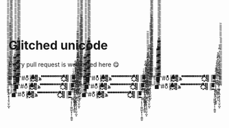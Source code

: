 Glitched unicode
=====================
Every pull request is welcomed here :yum:

#'̏̏̏̏̋̋̋̋̏̏̏̏̏̏̏̋̋̋̋̋̋̋̏̏̏̏̏̏̏̏̏̏̋̋̋̋̋̋̋̋̋̋̏̏̏̏̏̏̏̏̏̏̏̏̏̋̋̋̋̋̋̋̋̋̋̋̋̋'̋̋̋̋̏̏̏◼̿̿̿̿̿̿̿̿̿̿̿̿̿̿̿̿̿̿̿̿̿̿̿̿̿̿̿̿̿̿̿̿̿̿̿̿̿̿̿̿̿̿̿̿̿̿̊'̏̏̏̏̏̏̏̏̏̏̏̏̏̏̏̏̏̏̏̏̏̏̏̏̏̏̏̏̏̏̏̏̏̏̏̏̏̏̏̏̏̏̏̏̏̏̏̏̏̏̏̏̏̏̏̏̏̏̏̏̏̏̏̏̏̏̏̏̏̏̏̏̏̏̏̏̏̏̏̏̏̏̋̋̋̋̋̋̋̋̋̋̋̋̋̋̋̋̋̋̋̋̋̋̋̋̋̋̋̋̋̋̋̋̋̋̋̋̋̋̋̋̋̋#oͦͦͦͦͦͦͦͦͦͦͦͦͦͦͦͦͦͦͦͦͦͦͦͦͦͦͦͦͦͦͦͦͦͦͦͦͦͦͦͦͦͦͦͦͦͦͦͦͦͦͦͦͦͦͦͦͦͦͦͦͦͦͦͦͦͦͦͦͦͦͦͦͦͦͦͦͦͦͦͦͦͦͦͦͦͦͦͦͦͦͦͦͦͦͦͦͦͦͦͦͦͦͦͦͦͦͦͦͦͦͦͦͦͦͦͦͦͦͦͦͦͦͦͦͦͦͦͦͦͦͦͦͦͦͦͦ║ͣ͏ͤ͏ͥ͏ͦ͏ͧ͏ͨ͏ͩ͏ͪ͏ͫ͏ͬ͏ͭ͏ͮ͏ͯ͏ͤ͏ͩ͏ͧ͏ͮ͏ͥ͏ͫͤ͏ͥ͏ͦ͏͏ͧ͏ͭ͏ͦ͏͏ͤ͏ͩ͏ͧ͏ͮ͏ͯ͏ͤ͏ͩ͏ͧ͏ͮ فͤ҈ͥ҉ͦ҈ͧ҉ͨ҈ͩ҉ͪ҈ͫ҉ͬ҈ͭ҉ͮ҈ͯ҉ͨ҈ͬ҉ͧ҈ͣ҉ͨ҈ͧ҉ͯ҈ͮ҉ͭ҈ͤ҉ͦ҈ͥ҉ͧ҈ͩ҉ͭ҈ͨ҉ͣ҈ͪ҉ͧ҈ͣ҉ͨ҈ͭ҉ͮͤ ͬͤ ͬͬͤ ͦͬͬͤ ͬͦͬͬͤ ͤͬͦͬͬͤ ͬͤͬͦͬͬͤ ͬͬͤͬͦͬͬͤ ͦͬͬͤͬͦͬͬͤ ͬͦͬͬͤͬͦͬͬͤ ͤͬͦͬͬͤͬͦͬͬͤ ͬͤͬͦͬͬͤͬͦͬͬͤ ͬͬͤͬͦͬͬͤͬͦͬͬͤ ͦͬͬͤͬͦͬͬͤͬͦͬͬͤ ͬͦͬͬͤͬͦͬͬͤͬͦͬͬͤه҈ͣفͤ҈ͥ҉ͦ҈ͧ҉ͨ҈ͩ҉ͪ҈ͫ҉ͬ҈ͭ҉ͮ҈ͯ҉ͨ҈ͬ҉ͧ҈ͣ҉ͨ҈ͧ҉ͯ҈ͮ҉ͭ҈ͤ҉ͦ҈ͥ҉ͧ҈ͩ҉ͭ҈ͨ҉ͣ҈ͪ҉ͧ҈ͣ҉ͨ҈ͧ҈ͭ҉ͩ҈ͤ҉ͮ҈ͯ҉ͬ║ͣ͏ͤ͏ͥ͏ͦ͏ͧ͏ͨ͏ͩ͏ͪ͏ͫ͏ͬ͏ͭ͏ͮ͏ͯ͏ͤ͏ͩ͏ͧ͏ͮ͏ͥ͏ͫͤ͏ͥ͏ͦ͏͏ͧ͏ͭ͏ͦ͏͏ͤ͏ͩ͏͎̲̗̼͔̱̜̜͇̯̥̳ͧ̎̅͛̂͐̇̅̎ͣ̒ͧͥ̽͌̿ͮͤ̿ͩͅ ͓̗̹͔͙̗̗̣͇̪͚̞̞͕̹̯͚̼̠ͮͫ̇̎ͧ̐ ̤̰̻ͯ̄̿̿̄̋ͣ͗͂̊̉͒́̒͑ ̙̣͙͇̟̩͚͕̝̑ͭ̂ͨͥ̌̎̂̓ͩͭͨ̒ͨ̓̿̉̊ ͚̝͕̭̼͙̱̩̘̭̘̫̮̜̺̝͑̈́ͬ͊̂͊͋ͯͧ̉͐̑ͮ̉ͥ̍̾'̋̋̋̋̋̋̋̋̋̋̋̋̋̋̋̋̋̋̋̋̋̋̋̋̋̋̋̋̋̋̋̋̋̋̏̏̏̏̏̏̏̏̏̏̏'̏̏̏̏̋̋̋̋̏̏̏̏'̏̏̏̏̋̋̋̋̏̏̏̏̏̏̏̋̋̋̋̋̋̋̏̏̏̏̏̏̏̏̏̏̋̋̋̋̋̋̋̋̋̋̏̏̏̏̏̏̏̏̏̏̏̏̏̋̋̋̋̋̋̋̋̋̋̋̋̋'̋̋̋̋̏̏̏◼̿̿̿̿̿̿̿̿̿̿̿̿̿̿̿̿̿̿̿̿̿̿̿̿̿̿̿̿̿̿̿̿̿̿̿̿̿̿̿̿̿̿̿̿̿̿̊'̏̏̏̏̏̏̏̏̏̏̏̏̏̏̏̏̏̏̏̏̏̏̏̏̏̏̏̏̏̏̏̏̏̏̏̏̏̏̏̏̏̏̏̏̏̏̏̏̏̏̏̏̏̏̏̏̏̏̏̏̏̏̏̏̏̏̏̏̏̏̏̏̏̏̏̏̏̏̏̏̏̏̋̋̋̋̋̋̋̋̋̋̋̋̋̋̋̋̋̋̋̋̋̋̋̋̋̋̋̋̋̋̋̋̋̋̋̋̋̋̋̋̋̋#oͦͦͦͦͦͦͦͦͦͦͦͦͦͦͦͦͦͦͦͦͦͦͦͦͦͦͦͦͦͦͦͦͦͦͦͦͦͦͦͦͦͦͦͦͦͦͦͦͦͦͦͦͦͦͦͦͦͦͦͦͦͦͦͦͦͦͦͦͦͦͦͦͦͦͦͦͦͦͦͦͦͦͦͦͦͦͦͦͦͦͦͦͦͦͦͦͦͦͦͦͦͦͦͦͦͦͦͦͦͦͦͦͦͦͦͦͦͦͦͦͦͦͦͦͦͦͦͦͦͦͦͦͦͦͦͦ║ͣ͏ͤ͏ͥ͏ͦ͏ͧ͏ͨ͏ͩ͏ͪ͏ͫ͏ͬ͏ͭ͏ͮ͏ͯ͏ͤ͏ͩ͏ͧ͏ͮ͏ͥ͏ͫͤ͏ͥ͏ͦ͏͏ͧ͏ͭ͏ͦ͏͏ͤ͏ͩ͏ͧ͏ͮ͏ͯ͏ͤ͏ͩ͏ͧ͏ͮ فͤ҈ͥ҉ͦ҈ͧ҉ͨ҈ͩ҉ͪ҈ͫ҉ͬ҈ͭ҉ͮ҈ͯ҉ͨ҈ͬ҉ͧ҈ͣ҉ͨ҈ͧ҉ͯ҈ͮ҉ͭ҈ͤ҉ͦ҈ͥ҉ͧ҈ͩ҉ͭ҈ͨ҉ͣ҈ͪ҉ͧ҈ͣ҉ͨ҈ͭ҉ͮͤ ͬͤ ͬͬͤ ͦͬͬͤ ͬͦͬͬͤ ͤͬͦͬͬͤ ͬͤͬͦͬͬͤ ͬͬͤͬͦͬͬͤ ͦͬͬͤͬͦͬͬͤ ͬͦͬͬͤͬͦͬͬͤ ͤͬͦͬͬͤͬͦͬͬͤ ͬͤͬͦͬͬͤͬͦͬͬͤ ͬͬͤͬͦͬͬͤͬͦͬͬͤ ͦͬͬͤͬͦͬͬͤͬͦͬͬͤ ͬͦͬͬͤͬͦͬͬͤͬͦͬͬͤه҈ͣفͤ҈ͥ҉ͦ҈ͧ҉ͨ҈ͩ҉ͪ҈ͫ҉ͬ҈ͭ҉ͮ҈ͯ҉ͨ҈ͬ҉ͧ҈ͣ҉ͨ҈ͧ҉ͯ҈ͮ҉ͭ҈ͤ҉ͦ҈ͥ҉ͧ҈ͩ҉ͭ҈ͨ҉ͣ҈ͪ҉ͧ҈ͣ҉ͨ҈ͧ҈ͭ҉ͩ҈ͤ҉ͮ҈ͯ҉ͬ║ͣ͏ͤ͏ͥ͏ͦ͏ͧ͏ͨ͏ͩ͏ͪ͏ͫ͏ͬ͏ͭ͏ͮ͏ͯ͏ͤ͏ͩ͏ͧ͏ͮ͏ͥ͏ͫͤ͏ͥ͏ͦ͏͏ͧ͏ͭ͏ͦ͏͏ͤ͏ͩ͏͎̲̗̼͔̱̜̜͇̯̥̳ͧ̎̅͛̂͐̇̅̎ͣ̒ͧͥ̽͌̿ͮͤ̿ͩͅ ͓̗̹͔͙̗̗̣͇̪͚̞̞͕̹̯͚̼̠ͮͫ̇̎ͧ̐ ̤̰̻ͯ̄̿̿̄̋ͣ͗͂̊̉͒́̒͑ ̙̣͙͇̟̩͚͕̝̑ͭ̂ͨͥ̌̎̂̓ͩͭͨ̒ͨ̓̿̉̊ ͚̝͕̭̼͙̱̩̘̭̘̫̮̜̺̝͑̈́ͬ͊̂͊͋ͯͧ̉͐̑ͮ̉ͥ̍̾'̋̋̋̋̋̋̋̋̋̋̋̋̋̋̋̋̋̋̋̋̋̋̋̋̋̋̋̋̋̋̋̋̋̋̏̏̏̏̏̏̏̏̏̏̏'̏̏̏̏̋̋̋̋̏̏̏̏'̏̏̏̏̋̋̋̋̏̏̏̏̏̏̏̋̋̋̋̋̋̋̏̏̏̏̏̏̏̏̏̏̋̋̋̋̋̋̋̋̋̋̏̏̏̏̏̏̏̏̏̏̏̏̏̋̋̋̋̋̋̋̋̋̋̋̋̋'̋̋̋̋̏̏̏◼̿̿̿̿̿̿̿̿̿̿̿̿̿̿̿̿̿̿̿̿̿̿̿̿̿̿̿̿̿̿̿̿̿̿̿̿̿̿̿̿̿̿̿̿̿̿̊'̏̏̏̏̏̏̏̏̏̏̏̏̏̏̏̏̏̏̏̏̏̏̏̏̏̏̏̏̏̏̏̏̏̏̏̏̏̏̏̏̏̏̏̏̏̏̏̏̏̏̏̏̏̏̏̏̏̏̏̏̏̏̏̏̏̏̏̏̏̏̏̏̏̏̏̏̏̏̏̏̏̏̋̋̋̋̋̋̋̋̋̋̋̋̋̋̋̋̋̋̋̋̋̋̋̋̋̋̋̋̋̋̋̋̋̋̋̋̋̋̋̋̋̋#oͦͦͦͦͦͦͦͦͦͦͦͦͦͦͦͦͦͦͦͦͦͦͦͦͦͦͦͦͦͦͦͦͦͦͦͦͦͦͦͦͦͦͦͦͦͦͦͦͦͦͦͦͦͦͦͦͦͦͦͦͦͦͦͦͦͦͦͦͦͦͦͦͦͦͦͦͦͦͦͦͦͦͦͦͦͦͦͦͦͦͦͦͦͦͦͦͦͦͦͦͦͦͦͦͦͦͦͦͦͦͦͦͦͦͦͦͦͦͦͦͦͦͦͦͦͦͦͦͦͦͦͦͦͦͦͦ║ͣ͏ͤ͏ͥ͏ͦ͏ͧ͏ͨ͏ͩ͏ͪ͏ͫ͏ͬ͏ͭ͏ͮ͏ͯ͏ͤ͏ͩ͏ͧ͏ͮ͏ͥ͏ͫͤ͏ͥ͏ͦ͏͏ͧ͏ͭ͏ͦ͏͏ͤ͏ͩ͏ͧ͏ͮ͏ͯ͏ͤ͏ͩ͏ͧ͏ͮ فͤ҈ͥ҉ͦ҈ͧ҉ͨ҈ͩ҉ͪ҈ͫ҉ͬ҈ͭ҉ͮ҈ͯ҉ͨ҈ͬ҉ͧ҈ͣ҉ͨ҈ͧ҉ͯ҈ͮ҉ͭ҈ͤ҉ͦ҈ͥ҉ͧ҈ͩ҉ͭ҈ͨ҉ͣ҈ͪ҉ͧ҈ͣ҉ͨ҈ͭ҉ͮͤ ͬͤ ͬͬͤ ͦͬͬͤ ͬͦͬͬͤ ͤͬͦͬͬͤ ͬͤͬͦͬͬͤ ͬͬͤͬͦͬͬͤ ͦͬͬͤͬͦͬͬͤ ͬͦͬͬͤͬͦͬͬͤ ͤͬͦͬͬͤͬͦͬͬͤ ͬͤͬͦͬͬͤͬͦͬͬͤ ͬͬͤͬͦͬͬͤͬͦͬͬͤ ͦͬͬͤͬͦͬͬͤͬͦͬͬͤ ͬͦͬͬͤͬͦͬͬͤͬͦͬͬͤه҈ͣفͤ҈ͥ҉ͦ҈ͧ҉ͨ҈ͩ҉ͪ҈ͫ҉ͬ҈ͭ҉ͮ҈ͯ҉ͨ҈ͬ҉ͧ҈ͣ҉ͨ҈ͧ҉ͯ҈ͮ҉ͭ҈ͤ҉ͦ҈ͥ҉ͧ҈ͩ҉ͭ҈ͨ҉ͣ҈ͪ҉ͧ҈ͣ҉ͨ҈ͧ҈ͭ҉ͩ҈ͤ҉ͮ҈ͯ҉ͬ║ͣ͏ͤ͏ͥ͏ͦ͏ͧ͏ͨ͏ͩ͏ͪ͏ͫ͏ͬ͏ͭ͏ͮ͏ͯ͏ͤ͏ͩ͏ͧ͏ͮ͏ͥ͏ͫͤ͏ͥ͏ͦ͏͏ͧ͏ͭ͏ͦ͏͏ͤ͏ͩ͏͎̲̗̼͔̱̜̜͇̯̥̳ͧ̎̅͛̂͐̇̅̎ͣ̒ͧͥ̽͌̿ͮͤ̿ͩͅ ͓̗̹͔͙̗̗̣͇̪͚̞̞͕̹̯͚̼̠ͮͫ̇̎ͧ̐ ̤̰̻ͯ̄̿̿̄̋ͣ͗͂̊̉͒́̒͑ ̙̣͙͇̟̩͚͕̝̑ͭ̂ͨͥ̌̎̂̓ͩͭͨ̒ͨ̓̿̉̊ ͚̝͕̭̼͙̱̩̘̭̘̫̮̜̺̝͑̈́ͬ͊̂͊͋ͯͧ̉͐̑ͮ̉ͥ̍̾'̋̋̋̋̋̋̋̋̋̋̋̋̋̋̋̋̋̋̋̋̋̋̋̋̋̋̋̋̋̋̋̋̋̋̏̏̏̏̏̏̏̏̏̏̏'̏̏̏̏̋̋̋̋̏̏̏̏'̏̏̏̏̋̋̋̋̏̏̏̏̏̏̏̋̋̋̋̋̋̋̏̏̏̏̏̏̏̏̏̏̋̋̋̋̋̋̋̋̋̋̏̏̏̏̏̏̏̏̏̏̏̏̏̋̋̋̋̋̋̋̋̋̋̋̋̋'̋̋̋̋̏̏̏◼̿̿̿̿̿̿̿̿̿̿̿̿̿̿̿̿̿̿̿̿̿̿̿̿̿̿̿̿̿̿̿̿̿̿̿̿̿̿̿̿̿̿̿̿̿̿̊'̏̏̏̏̏̏̏̏̏̏̏̏̏̏̏̏̏̏̏̏̏̏̏̏̏̏̏̏̏̏̏̏̏̏̏̏̏̏̏̏̏̏̏̏̏̏̏̏̏̏̏̏̏̏̏̏̏̏̏̏̏̏̏̏̏̏̏̏̏̏̏̏̏̏̏̏̏̏̏̏̏̏̋̋̋̋̋̋̋̋̋̋̋̋̋̋̋̋̋̋̋̋̋̋̋̋̋̋̋̋̋̋̋̋̋̋̋̋̋̋̋̋̋̋#oͦͦͦͦͦͦͦͦͦͦͦͦͦͦͦͦͦͦͦͦͦͦͦͦͦͦͦͦͦͦͦͦͦͦͦͦͦͦͦͦͦͦͦͦͦͦͦͦͦͦͦͦͦͦͦͦͦͦͦͦͦͦͦͦͦͦͦͦͦͦͦͦͦͦͦͦͦͦͦͦͦͦͦͦͦͦͦͦͦͦͦͦͦͦͦͦͦͦͦͦͦͦͦͦͦͦͦͦͦͦͦͦͦͦͦͦͦͦͦͦͦͦͦͦͦͦͦͦͦͦͦͦͦͦͦͦ║ͣ͏ͤ͏ͥ͏ͦ͏ͧ͏ͨ͏ͩ͏ͪ͏ͫ͏ͬ͏ͭ͏ͮ͏ͯ͏ͤ͏ͩ͏ͧ͏ͮ͏ͥ͏ͫͤ͏ͥ͏ͦ͏͏ͧ͏ͭ͏ͦ͏͏ͤ͏ͩ͏ͧ͏ͮ͏ͯ͏ͤ͏ͩ͏ͧ͏ͮ فͤ҈ͥ҉ͦ҈ͧ҉ͨ҈ͩ҉ͪ҈ͫ҉ͬ҈ͭ҉ͮ҈ͯ҉ͨ҈ͬ҉ͧ҈ͣ҉ͨ҈ͧ҉ͯ҈ͮ҉ͭ҈ͤ҉ͦ҈ͥ҉ͧ҈ͩ҉ͭ҈ͨ҉ͣ҈ͪ҉ͧ҈ͣ҉ͨ҈ͭ҉ͮͤ ͬͤ ͬͬͤ ͦͬͬͤ ͬͦͬͬͤ ͤͬͦͬͬͤ ͬͤͬͦͬͬͤ ͬͬͤͬͦͬͬͤ ͦͬͬͤͬͦͬͬͤ ͬͦͬͬͤͬͦͬͬͤ ͤͬͦͬͬͤͬͦͬͬͤ ͬͤͬͦͬͬͤͬͦͬͬͤ ͬͬͤͬͦͬͬͤͬͦͬͬͤ ͦͬͬͤͬͦͬͬͤͬͦͬͬͤ ͬͦͬͬͤͬͦͬͬͤͬͦͬͬͤه҈ͣفͤ҈ͥ҉ͦ҈ͧ҉ͨ҈ͩ҉ͪ҈ͫ҉ͬ҈ͭ҉ͮ҈ͯ҉ͨ҈ͬ҉ͧ҈ͣ҉ͨ҈ͧ҉ͯ҈ͮ҉ͭ҈ͤ҉ͦ҈ͥ҉ͧ҈ͩ҉ͭ҈ͨ҉ͣ҈ͪ҉ͧ҈ͣ҉ͨ҈ͧ҈ͭ҉ͩ҈ͤ҉ͮ҈ͯ҉ͬ║ͣ͏ͤ͏ͥ͏ͦ͏ͧ͏ͨ͏ͩ͏ͪ͏ͫ͏ͬ͏ͭ͏ͮ͏ͯ͏ͤ͏ͩ͏ͧ͏ͮ͏ͥ͏ͫͤ͏ͥ͏ͦ͏͏ͧ͏ͭ͏ͦ͏͏ͤ͏ͩ͏͎̲̗̼͔̱̜̜͇̯̥̳ͧ̎̅͛̂͐̇̅̎ͣ̒ͧͥ̽͌̿ͮͤ̿ͩͅ ͓̗̹͔͙̗̗̣͇̪͚̞̞͕̹̯͚̼̠ͮͫ̇̎ͧ̐ ̤̰̻ͯ̄̿̿̄̋ͣ͗͂̊̉͒́̒͑ ̙̣͙͇̟̩͚͕̝̑ͭ̂ͨͥ̌̎̂̓ͩͭͨ̒ͨ̓̿̉̊ ͚̝͕̭̼͙̱̩̘̭̘̫̮̜̺̝͑̈́ͬ͊̂͊͋ͯͧ̉͐̑ͮ̉ͥ̍̾'̋̋̋̋̋̋̋̋̋̋̋̋̋̋̋̋̋̋̋̋̋̋̋̋̋̋̋̋̋̋̋̋̋̋̏̏̏̏̏̏̏̏̏̏̏'̏̏̏̏̋̋̋̋̏̏̏̏'̏̏̏̏̋̋̋̋̏̏̏̏̏̏̏̋̋̋̋̋̋̋̏̏̏̏̏̏̏̏̏̏̋̋̋̋̋̋̋̋̋̋̏̏̏̏̏̏̏̏̏̏̏̏̏̋̋̋̋̋̋̋̋̋̋̋̋̋'̋̋̋̋̏̏̏◼̿̿̿̿̿̿̿̿̿̿̿̿̿̿̿̿̿̿̿̿̿̿̿̿̿̿̿̿̿̿̿̿̿̿̿̿̿̿̿̿̿̿̿̿̿̿̊'̏̏̏̏̏̏̏̏̏̏̏̏̏̏̏̏̏̏̏̏̏̏̏̏̏̏̏̏̏̏̏̏̏̏̏̏̏̏̏̏̏̏̏̏̏̏̏̏̏̏̏̏̏̏̏̏̏̏̏̏̏̏̏̏̏̏̏̏̏̏̏̏̏̏̏̏̏̏̏̏̏̏̋̋̋̋̋̋̋̋̋̋̋̋̋̋̋̋̋̋̋̋̋̋̋̋̋̋̋̋̋̋̋̋̋̋̋̋̋̋̋̋̋̋#oͦͦͦͦͦͦͦͦͦͦͦͦͦͦͦͦͦͦͦͦͦͦͦͦͦͦͦͦͦͦͦͦͦͦͦͦͦͦͦͦͦͦͦͦͦͦͦͦͦͦͦͦͦͦͦͦͦͦͦͦͦͦͦͦͦͦͦͦͦͦͦͦͦͦͦͦͦͦͦͦͦͦͦͦͦͦͦͦͦͦͦͦͦͦͦͦͦͦͦͦͦͦͦͦͦͦͦͦͦͦͦͦͦͦͦͦͦͦͦͦͦͦͦͦͦͦͦͦͦͦͦͦͦͦͦͦ║ͣ͏ͤ͏ͥ͏ͦ͏ͧ͏ͨ͏ͩ͏ͪ͏ͫ͏ͬ͏ͭ͏ͮ͏ͯ͏ͤ͏ͩ͏ͧ͏ͮ͏ͥ͏ͫͤ͏ͥ͏ͦ͏͏ͧ͏ͭ͏ͦ͏͏ͤ͏ͩ͏ͧ͏ͮ͏ͯ͏ͤ͏ͩ͏ͧ͏ͮ فͤ҈ͥ҉ͦ҈ͧ҉ͨ҈ͩ҉ͪ҈ͫ҉ͬ҈ͭ҉ͮ҈ͯ҉ͨ҈ͬ҉ͧ҈ͣ҉ͨ҈ͧ҉ͯ҈ͮ҉ͭ҈ͤ҉ͦ҈ͥ҉ͧ҈ͩ҉ͭ҈ͨ҉ͣ҈ͪ҉ͧ҈ͣ҉ͨ҈ͭ҉ͮͤ ͬͤ ͬͬͤ ͦͬͬͤ ͬͦͬͬͤ ͤͬͦͬͬͤ ͬͤͬͦͬͬͤ ͬͬͤͬͦͬͬͤ ͦͬͬͤͬͦͬͬͤ ͬͦͬͬͤͬͦͬͬͤ ͤͬͦͬͬͤͬͦͬͬͤ ͬͤͬͦͬͬͤͬͦͬͬͤ ͬͬͤͬͦͬͬͤͬͦͬͬͤ ͦͬͬͤͬͦͬͬͤͬͦͬͬͤ ͬͦͬͬͤͬͦͬͬͤͬͦͬͬͤه҈ͣفͤ҈ͥ҉ͦ҈ͧ҉ͨ҈ͩ҉ͪ҈ͫ҉ͬ҈ͭ҉ͮ҈ͯ҉ͨ҈ͬ҉ͧ҈ͣ҉ͨ҈ͧ҉ͯ҈ͮ҉ͭ҈ͤ҉ͦ҈ͥ҉ͧ҈ͩ҉ͭ҈ͨ҉ͣ҈ͪ҉ͧ҈ͣ҉ͨ҈ͧ҈ͭ҉ͩ҈ͤ҉ͮ҈ͯ҉ͬ║ͣ͏ͤ͏ͥ͏ͦ͏ͧ͏ͨ͏ͩ͏ͪ͏ͫ͏ͬ͏ͭ͏ͮ͏ͯ͏ͤ͏ͩ͏ͧ͏ͮ͏ͥ͏ͫͤ͏ͥ͏ͦ͏͏ͧ͏ͭ͏ͦ͏͏ͤ͏ͩ͏͎̲̗̼͔̱̜̜͇̯̥̳ͧ̎̅͛̂͐̇̅̎ͣ̒ͧͥ̽͌̿ͮͤ̿ͩͅ ͓̗̹͔͙̗̗̣͇̪͚̞̞͕̹̯͚̼̠ͮͫ̇̎ͧ̐ ̤̰̻ͯ̄̿̿̄̋ͣ͗͂̊̉͒́̒͑ ̙̣͙͇̟̩͚͕̝̑ͭ̂ͨͥ̌̎̂̓ͩͭͨ̒ͨ̓̿̉̊ ͚̝͕̭̼͙̱̩̘̭̘̫̮̜̺̝͑̈́ͬ͊̂͊͋ͯͧ̉͐̑ͮ̉ͥ̍̾'̋̋̋̋̋̋̋̋̋̋̋̋̋̋̋̋̋̋̋̋̋̋̋̋̋̋̋̋̋̋̋̋̋̋̏̏̏̏̏̏̏̏̏̏̏'̏̏̏̏̋̋̋̋̏̏̏̏'̏̏̏̏̋̋̋̋̏̏̏̏̏̏̏̋̋̋̋̋̋̋̏̏̏̏̏̏̏̏̏̏̋̋̋̋̋̋̋̋̋̋̏̏̏̏̏̏̏̏̏̏̏̏̏̋̋̋̋̋̋̋̋̋̋̋̋̋'̋̋̋̋̏̏̏◼̿̿̿̿̿̿̿̿̿̿̿̿̿̿̿̿̿̿̿̿̿̿̿̿̿̿̿̿̿̿̿̿̿̿̿̿̿̿̿̿̿̿̿̿̿̿̊'̏̏̏̏̏̏̏̏̏̏̏̏̏̏̏̏̏̏̏̏̏̏̏̏̏̏̏̏̏̏̏̏̏̏̏̏̏̏̏̏̏̏̏̏̏̏̏̏̏̏̏̏̏̏̏̏̏̏̏̏̏̏̏̏̏̏̏̏̏̏̏̏̏̏̏̏̏̏̏̏̏̏̋̋̋̋̋̋̋̋̋̋̋̋̋̋̋̋̋̋̋̋̋̋̋̋̋̋̋̋̋̋̋̋̋̋̋̋̋̋̋̋̋̋#oͦͦͦͦͦͦͦͦͦͦͦͦͦͦͦͦͦͦͦͦͦͦͦͦͦͦͦͦͦͦͦͦͦͦͦͦͦͦͦͦͦͦͦͦͦͦͦͦͦͦͦͦͦͦͦͦͦͦͦͦͦͦͦͦͦͦͦͦͦͦͦͦͦͦͦͦͦͦͦͦͦͦͦͦͦͦͦͦͦͦͦͦͦͦͦͦͦͦͦͦͦͦͦͦͦͦͦͦͦͦͦͦͦͦͦͦͦͦͦͦͦͦͦͦͦͦͦͦͦͦͦͦͦͦͦͦ║ͣ͏ͤ͏ͥ͏ͦ͏ͧ͏ͨ͏ͩ͏ͪ͏ͫ͏ͬ͏ͭ͏ͮ͏ͯ͏ͤ͏ͩ͏ͧ͏ͮ͏ͥ͏ͫͤ͏ͥ͏ͦ͏͏ͧ͏ͭ͏ͦ͏͏ͤ͏ͩ͏ͧ͏ͮ͏ͯ͏ͤ͏ͩ͏ͧ͏ͮ فͤ҈ͥ҉ͦ҈ͧ҉ͨ҈ͩ҉ͪ҈ͫ҉ͬ҈ͭ҉ͮ҈ͯ҉ͨ҈ͬ҉ͧ҈ͣ҉ͨ҈ͧ҉ͯ҈ͮ҉ͭ҈ͤ҉ͦ҈ͥ҉ͧ҈ͩ҉ͭ҈ͨ҉ͣ҈ͪ҉ͧ҈ͣ҉ͨ҈ͭ҉ͮͤ ͬͤ ͬͬͤ ͦͬͬͤ ͬͦͬͬͤ ͤͬͦͬͬͤ ͬͤͬͦͬͬͤ ͬͬͤͬͦͬͬͤ ͦͬͬͤͬͦͬͬͤ ͬͦͬͬͤͬͦͬͬͤ ͤͬͦͬͬͤͬͦͬͬͤ ͬͤͬͦͬͬͤͬͦͬͬͤ ͬͬͤͬͦͬͬͤͬͦͬͬͤ ͦͬͬͤͬͦͬͬͤͬͦͬͬͤ ͬͦͬͬͤͬͦͬͬͤͬͦͬͬͤه҈ͣفͤ҈ͥ҉ͦ҈ͧ҉ͨ҈ͩ҉ͪ҈ͫ҉ͬ҈ͭ҉ͮ҈ͯ҉ͨ҈ͬ҉ͧ҈ͣ҉ͨ҈ͧ҉ͯ҈ͮ҉ͭ҈ͤ҉ͦ҈ͥ҉ͧ҈ͩ҉ͭ҈ͨ҉ͣ҈ͪ҉ͧ҈ͣ҉ͨ҈ͧ҈ͭ҉ͩ҈ͤ҉ͮ҈ͯ҉ͬ║ͣ͏ͤ͏ͥ͏ͦ͏ͧ͏ͨ͏ͩ͏ͪ͏ͫ͏ͬ͏ͭ͏ͮ͏ͯ͏ͤ͏ͩ͏ͧ͏ͮ͏ͥ͏ͫͤ͏ͥ͏ͦ͏͏ͧ͏ͭ͏ͦ͏͏ͤ͏ͩ͏͎̲̗̼͔̱̜̜͇̯̥̳ͧ̎̅͛̂͐̇̅̎ͣ̒ͧͥ̽͌̿ͮͤ̿ͩͅ ͓̗̹͔͙̗̗̣͇̪͚̞̞͕̹̯͚̼̠ͮͫ̇̎ͧ̐ ̤̰̻ͯ̄̿̿̄̋ͣ͗͂̊̉͒́̒͑ ̙̣͙͇̟̩͚͕̝̑ͭ̂ͨͥ̌̎̂̓ͩͭͨ̒ͨ̓̿̉̊ ͚̝͕̭̼͙̱̩̘̭̘̫̮̜̺̝͑̈́ͬ͊̂͊͋ͯͧ̉͐̑ͮ̉ͥ̍̾'̋̋̋̋̋̋̋̋̋̋̋̋̋̋̋̋̋̋̋̋̋̋̋̋̋̋̋̋̋̋̋̋̋̋̏̏̏̏̏̏̏̏̏̏̏'̏̏̏̏̋̋̋̋̏̏̏̏
'̏̏̏̏̋̋̋̋̏̏̏̏̏̏̏̋̋̋̋̋̋̋̏̏̏̏̏̏̏̏̏̏̋̋̋̋̋̋̋̋̋̋̏̏̏̏̏̏̏̏̏̏̏̏̏̋̋̋̋̋̋̋̋̋̋̋̋̋'̋̋̋̋̏̏̏◼̿̿̿̿̿̿̿̿̿̿̿̿̿̿̿̿̿̿̿̿̿̿̿̿̿̿̿̿̿̿̿̿̿̿̿̿̿̿̿̿̿̿̿̿̿̿̊'̏̏̏̏̏̏̏̏̏̏̏̏̏̏̏̏̏̏̏̏̏̏̏̏̏̏̏̏̏̏̏̏̏̏̏̏̏̏̏̏̏̏̏̏̏̏̏̏̏̏̏̏̏̏̏̏̏̏̏̏̏̏̏̏̏̏̏̏̏̏̏̏̏̏̏̏̏̏̏̏̏̏̋̋̋̋̋̋̋̋̋̋̋̋̋̋̋̋̋̋̋̋̋̋̋̋̋̋̋̋̋̋̋̋̋̋̋̋̋̋̋̋̋̋#oͦͦͦͦͦͦͦͦͦͦͦͦͦͦͦͦͦͦͦͦͦͦͦͦͦͦͦͦͦͦͦͦͦͦͦͦͦͦͦͦͦͦͦͦͦͦͦͦͦͦͦͦͦͦͦͦͦͦͦͦͦͦͦͦͦͦͦͦͦͦͦͦͦͦͦͦͦͦͦͦͦͦͦͦͦͦͦͦͦͦͦͦͦͦͦͦͦͦͦͦͦͦͦͦͦͦͦͦͦͦͦͦͦͦͦͦͦͦͦͦͦͦͦͦͦͦͦͦͦͦͦͦͦͦͦͦ║ͣ͏ͤ͏ͥ͏ͦ͏ͧ͏ͨ͏ͩ͏ͪ͏ͫ͏ͬ͏ͭ͏ͮ͏ͯ͏ͤ͏ͩ͏ͧ͏ͮ͏ͥ͏ͫͤ͏ͥ͏ͦ͏͏ͧ͏ͭ͏ͦ͏͏ͤ͏ͩ͏ͧ͏ͮ͏ͯ͏ͤ͏ͩ͏ͧ͏ͮ فͤ҈ͥ҉ͦ҈ͧ҉ͨ҈ͩ҉ͪ҈ͫ҉ͬ҈ͭ҉ͮ҈ͯ҉ͨ҈ͬ҉ͧ҈ͣ҉ͨ҈ͧ҉ͯ҈ͮ҉ͭ҈ͤ҉ͦ҈ͥ҉ͧ҈ͩ҉ͭ҈ͨ҉ͣ҈ͪ҉ͧ҈ͣ҉ͨ҈ͭ҉ͮͤ ͬͤ ͬͬͤ ͦͬͬͤ ͬͦͬͬͤ ͤͬͦͬͬͤ ͬͤͬͦͬͬͤ ͬͬͤͬͦͬͬͤ ͦͬͬͤͬͦͬͬͤ ͬͦͬͬͤͬͦͬͬͤ ͤͬͦͬͬͤͬͦͬͬͤ ͬͤͬͦͬͬͤͬͦͬͬͤ ͬͬͤͬͦͬͬͤͬͦͬͬͤ ͦͬͬͤͬͦͬͬͤͬͦͬͬͤ ͬͦͬͬͤͬͦͬͬͤͬͦͬͬͤه҈ͣفͤ҈ͥ҉ͦ҈ͧ҉ͨ҈ͩ҉ͪ҈ͫ҉ͬ҈ͭ҉ͮ҈ͯ҉ͨ҈ͬ҉ͧ҈ͣ҉ͨ҈ͧ҉ͯ҈ͮ҉ͭ҈ͤ҉ͦ҈ͥ҉ͧ҈ͩ҉ͭ҈ͨ҉ͣ҈ͪ҉ͧ҈ͣ҉ͨ҈ͧ҈ͭ҉ͩ҈ͤ҉ͮ҈ͯ҉ͬ║ͣ͏ͤ͏ͥ͏ͦ͏ͧ͏ͨ͏ͩ͏ͪ͏ͫ͏ͬ͏ͭ͏ͮ͏ͯ͏ͤ͏ͩ͏ͧ͏ͮ͏ͥ͏ͫͤ͏ͥ͏ͦ͏͏ͧ͏ͭ͏ͦ͏͏ͤ͏ͩ͏͎̲̗̼͔̱̜̜͇̯̥̳ͧ̎̅͛̂͐̇̅̎ͣ̒ͧͥ̽͌̿ͮͤ̿ͩͅ ͓̗̹͔͙̗̗̣͇̪͚̞̞͕̹̯͚̼̠ͮͫ̇̎ͧ̐ ̤̰̻ͯ̄̿̿̄̋ͣ͗͂̊̉͒́̒͑ ̙̣͙͇̟̩͚͕̝̑ͭ̂ͨͥ̌̎̂̓ͩͭͨ̒ͨ̓̿̉̊ ͚̝͕̭̼͙̱̩̘̭̘̫̮̜̺̝͑̈́ͬ͊̂͊͋ͯͧ̉͐̑ͮ̉ͥ̍̾'̋̋̋̋̋̋̋̋̋̋̋̋̋̋̋̋̋̋̋̋̋̋̋̋̋̋̋̋̋̋̋̋̋̋̏̏̏̏̏̏̏̏̏̏̏'̏̏̏̏̋̋̋̋̏̏̏̏'̏̏̏̏̋̋̋̋̏̏̏̏̏̏̏̋̋̋̋̋̋̋̏̏̏̏̏̏̏̏̏̏̋̋̋̋̋̋̋̋̋̋̏̏̏̏̏̏̏̏̏̏̏̏̏̋̋̋̋̋̋̋̋̋̋̋̋̋'̋̋̋̋̏̏̏◼̿̿̿̿̿̿̿̿̿̿̿̿̿̿̿̿̿̿̿̿̿̿̿̿̿̿̿̿̿̿̿̿̿̿̿̿̿̿̿̿̿̿̿̿̿̿̊'̏̏̏̏̏̏̏̏̏̏̏̏̏̏̏̏̏̏̏̏̏̏̏̏̏̏̏̏̏̏̏̏̏̏̏̏̏̏̏̏̏̏̏̏̏̏̏̏̏̏̏̏̏̏̏̏̏̏̏̏̏̏̏̏̏̏̏̏̏̏̏̏̏̏̏̏̏̏̏̏̏̏̋̋̋̋̋̋̋̋̋̋̋̋̋̋̋̋̋̋̋̋̋̋̋̋̋̋̋̋̋̋̋̋̋̋̋̋̋̋̋̋̋̋#oͦͦͦͦͦͦͦͦͦͦͦͦͦͦͦͦͦͦͦͦͦͦͦͦͦͦͦͦͦͦͦͦͦͦͦͦͦͦͦͦͦͦͦͦͦͦͦͦͦͦͦͦͦͦͦͦͦͦͦͦͦͦͦͦͦͦͦͦͦͦͦͦͦͦͦͦͦͦͦͦͦͦͦͦͦͦͦͦͦͦͦͦͦͦͦͦͦͦͦͦͦͦͦͦͦͦͦͦͦͦͦͦͦͦͦͦͦͦͦͦͦͦͦͦͦͦͦͦͦͦͦͦͦͦͦͦ║ͣ͏ͤ͏ͥ͏ͦ͏ͧ͏ͨ͏ͩ͏ͪ͏ͫ͏ͬ͏ͭ͏ͮ͏ͯ͏ͤ͏ͩ͏ͧ͏ͮ͏ͥ͏ͫͤ͏ͥ͏ͦ͏͏ͧ͏ͭ͏ͦ͏͏ͤ͏ͩ͏ͧ͏ͮ͏ͯ͏ͤ͏ͩ͏ͧ͏ͮ فͤ҈ͥ҉ͦ҈ͧ҉ͨ҈ͩ҉ͪ҈ͫ҉ͬ҈ͭ҉ͮ҈ͯ҉ͨ҈ͬ҉ͧ҈ͣ҉ͨ҈ͧ҉ͯ҈ͮ҉ͭ҈ͤ҉ͦ҈ͥ҉ͧ҈ͩ҉ͭ҈ͨ҉ͣ҈ͪ҉ͧ҈ͣ҉ͨ҈ͭ҉ͮͤ ͬͤ ͬͬͤ ͦͬͬͤ ͬͦͬͬͤ ͤͬͦͬͬͤ ͬͤͬͦͬͬͤ ͬͬͤͬͦͬͬͤ ͦͬͬͤͬͦͬͬͤ ͬͦͬͬͤͬͦͬͬͤ ͤͬͦͬͬͤͬͦͬͬͤ ͬͤͬͦͬͬͤͬͦͬͬͤ ͬͬͤͬͦͬͬͤͬͦͬͬͤ ͦͬͬͤͬͦͬͬͤͬͦͬͬͤ ͬͦͬͬͤͬͦͬͬͤͬͦͬͬͤه҈ͣفͤ҈ͥ҉ͦ҈ͧ҉ͨ҈ͩ҉ͪ҈ͫ҉ͬ҈ͭ҉ͮ҈ͯ҉ͨ҈ͬ҉ͧ҈ͣ҉ͨ҈ͧ҉ͯ҈ͮ҉ͭ҈ͤ҉ͦ҈ͥ҉ͧ҈ͩ҉ͭ҈ͨ҉ͣ҈ͪ҉ͧ҈ͣ҉ͨ҈ͧ҈ͭ҉ͩ҈ͤ҉ͮ҈ͯ҉ͬ║ͣ͏ͤ͏ͥ͏ͦ͏ͧ͏ͨ͏ͩ͏ͪ͏ͫ͏ͬ͏ͭ͏ͮ͏ͯ͏ͤ͏ͩ͏ͧ͏ͮ͏ͥ͏ͫͤ͏ͥ͏ͦ͏͏ͧ͏ͭ͏ͦ͏͏ͤ͏ͩ͏͎̲̗̼͔̱̜̜͇̯̥̳ͧ̎̅͛̂͐̇̅̎ͣ̒ͧͥ̽͌̿ͮͤ̿ͩͅ ͓̗̹͔͙̗̗̣͇̪͚̞̞͕̹̯͚̼̠ͮͫ̇̎ͧ̐ ̤̰̻ͯ̄̿̿̄̋ͣ͗͂̊̉͒́̒͑ ̙̣͙͇̟̩͚͕̝̑ͭ̂ͨͥ̌̎̂̓ͩͭͨ̒ͨ̓̿̉̊ ͚̝͕̭̼͙̱̩̘̭̘̫̮̜̺̝͑̈́ͬ͊̂͊͋ͯͧ̉͐̑ͮ̉ͥ̍̾'̋̋̋̋̋̋̋̋̋̋̋̋̋̋̋̋̋̋̋̋̋̋̋̋̋̋̋̋̋̋̋̋̋̋̏̏̏̏̏̏̏̏̏̏̏'̏̏̏̏̋̋̋̋̏̏̏̏
